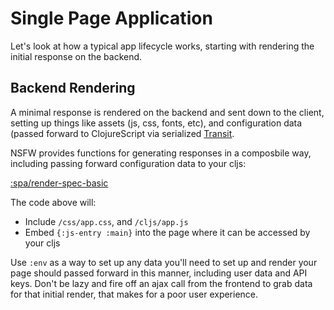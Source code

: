 # Single Page Application

Let's look at how a typical app lifecycle works, starting with rendering the initial response on the backend.

## Backend Rendering

A minimal response is rendered on the backend and sent down to the
client, setting up things like assets (js, css, fonts, etc), and
configuration data (passed forward to ClojureScript via serialized
[Transit]().

NSFW provides functions for generating responses in a composbile way,
including passing forward configuration data to your cljs:

[:spa/render-spec-basic]()

The code above will:

* Include `/css/app.css`, and `/cljs/app.js`
* Embed `{:js-entry :main}` into the page where it can be accessed by
  your cljs

Use `:env` as a way to set up any data you'll need to set up and
render your page should passed forward in this manner, including user
data and API keys. Don't be lazy and fire off an ajax call from the
frontend to grab data for that initial render, that makes for a poor
user experience.
